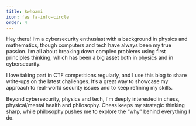 ```yaml
---
title: $whoami
icon: fas fa-info-circle
order: 4
---
```



Hey there! I’m a cybersecurity enthusiast with a background in physics and mathematics, though computers and tech have always been my true passion. I’m all about breaking down complex problems using first principles thinking, which has been a big asset both in physics and in cybersecurity.

 I love taking part in CTF competitions regularly, and I use this blog to share write-ups on the latest challenges. It’s a great way to showcase my approach to real-world security issues and to keep refining my skills.

 Beyond cybersecurity, physics and tech, I'm deeply interested in chess, physical/mental health and philosophy. Chess keeps my strategic thinking sharp, while philosophy pushes me to explore the “why” behind everything I do.